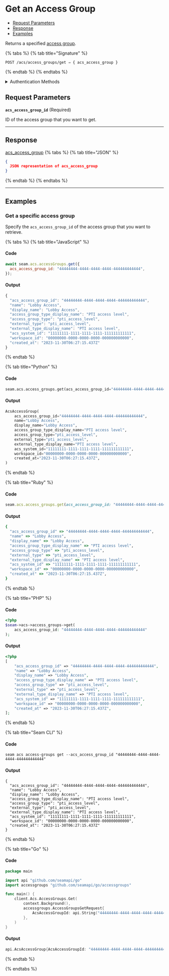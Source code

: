 # Get an Access Group

- [Request Parameters](./#request-parameters)
- [Response](./#response)
- [Examples](./#examples)

Returns a specified [access group](https://docs.seam.co/latest/capability-guides/access-systems/assigning-users-to-access-groups).

{% tabs %}
{% tab title="Signature" %}
```
POST /acs/access_groups/get ⇒ { acs_access_group }
```
{% endtab %}
{% endtabs %}

<details>

<summary>Authentication Methods</summary>

- API key
- Personal access token
  <br>Must also include the `seam-workspace` header in the request.

To learn more, see [Authentication](https://docs.seam.co/latest/api/authentication).
</details>

## Request Parameters

**`acs_access_group_id`**  (Required)

ID of the access group that you want to get.

---


## Response

[acs\_access\_group](./)
{% tabs %}
{% tab title="JSON" %}
```json
{
  JSON representation of acs_access_group
}
```
{% endtab %}
{% endtabs %}

---

## Examples

### Get a specific access group

Specify the `acs_access_group_id` of the access group that you want to retrieve.

{% tabs %}
{% tab title="JavaScript" %}
#### Code

```javascript
await seam.acs.accessGroups.get({
  acs_access_group_id: "44444444-4444-4444-4444-444444444444",
});
```

#### Output

```javascript
{
  "acs_access_group_id": "44444444-4444-4444-4444-444444444444",
  "name": "Lobby Access",
  "display_name": "Lobby Access",
  "access_group_type_display_name": "PTI access level",
  "access_group_type": "pti_access_level",
  "external_type": "pti_access_level",
  "external_type_display_name": "PTI access level",
  "acs_system_id": "11111111-1111-1111-1111-111111111111",
  "workspace_id": "00000000-0000-0000-0000-000000000000",
  "created_at": "2023-11-30T06:27:15.437Z"
}
```
{% endtab %}

{% tab title="Python" %}
#### Code

```python
seam.acs.access_groups.get(acs_access_group_id="44444444-4444-4444-4444-444444444444")
```

#### Output

```python
AcsAccessGroup(
    acs_access_group_id="44444444-4444-4444-4444-444444444444",
    name="Lobby Access",
    display_name="Lobby Access",
    access_group_type_display_name="PTI access level",
    access_group_type="pti_access_level",
    external_type="pti_access_level",
    external_type_display_name="PTI access level",
    acs_system_id="11111111-1111-1111-1111-111111111111",
    workspace_id="00000000-0000-0000-0000-000000000000",
    created_at="2023-11-30T06:27:15.437Z",
)
```
{% endtab %}

{% tab title="Ruby" %}
#### Code

```ruby
seam.acs.access_groups.get(acs_access_group_id: "44444444-4444-4444-4444-444444444444")
```

#### Output

```ruby
{
  "acs_access_group_id" => "44444444-4444-4444-4444-444444444444",
  "name" => "Lobby Access",
  "display_name" => "Lobby Access",
  "access_group_type_display_name" => "PTI access level",
  "access_group_type" => "pti_access_level",
  "external_type" => "pti_access_level",
  "external_type_display_name" => "PTI access level",
  "acs_system_id" => "11111111-1111-1111-1111-111111111111",
  "workspace_id" => "00000000-0000-0000-0000-000000000000",
  "created_at" => "2023-11-30T06:27:15.437Z",
}
```
{% endtab %}

{% tab title="PHP" %}
#### Code

```php
<?php
$seam->acs->access_groups->get(
    acs_access_group_id: "44444444-4444-4444-4444-444444444444"
);
```

#### Output

```php
<?php
[
    "acs_access_group_id" => "44444444-4444-4444-4444-444444444444",
    "name" => "Lobby Access",
    "display_name" => "Lobby Access",
    "access_group_type_display_name" => "PTI access level",
    "access_group_type" => "pti_access_level",
    "external_type" => "pti_access_level",
    "external_type_display_name" => "PTI access level",
    "acs_system_id" => "11111111-1111-1111-1111-111111111111",
    "workspace_id" => "00000000-0000-0000-0000-000000000000",
    "created_at" => "2023-11-30T06:27:15.437Z",
];
```
{% endtab %}

{% tab title="Seam CLI" %}
#### Code

```seam_cli
seam acs access-groups get --acs_access_group_id "44444444-4444-4444-4444-444444444444"
```

#### Output

```seam_cli
{
  "acs_access_group_id": "44444444-4444-4444-4444-444444444444",
  "name": "Lobby Access",
  "display_name": "Lobby Access",
  "access_group_type_display_name": "PTI access level",
  "access_group_type": "pti_access_level",
  "external_type": "pti_access_level",
  "external_type_display_name": "PTI access level",
  "acs_system_id": "11111111-1111-1111-1111-111111111111",
  "workspace_id": "00000000-0000-0000-0000-000000000000",
  "created_at": "2023-11-30T06:27:15.437Z"
}
```
{% endtab %}

{% tab title="Go" %}
#### Code

```go
package main

import api "github.com/seamapi/go"
import accessgroups "github.com/seamapi/go/accessgroups"

func main() {
	client.Acs.AccessGroups.Get(
		context.Background(),
		accessgroups.AccessGroupsGetRequest{
			AcsAccessGroupId: api.String("44444444-4444-4444-4444-444444444444"),
		},
	)
}
```

#### Output

```go
api.AcsAccessGroup{AcsAccessGroupId: "44444444-4444-4444-4444-444444444444", Name: "Lobby Access", DisplayName: "Lobby Access", AccessGroupTypeDisplayName: "PTI access level", AccessGroupType: "pti_access_level", ExternalType: "pti_access_level", ExternalTypeDisplayName: "PTI access level", AcsSystemId: "11111111-1111-1111-1111-111111111111", WorkspaceId: "00000000-0000-0000-0000-000000000000", CreatedAt: "2023-11-30T06:27:15.437Z"}
```
{% endtab %}

{% endtabs %}


